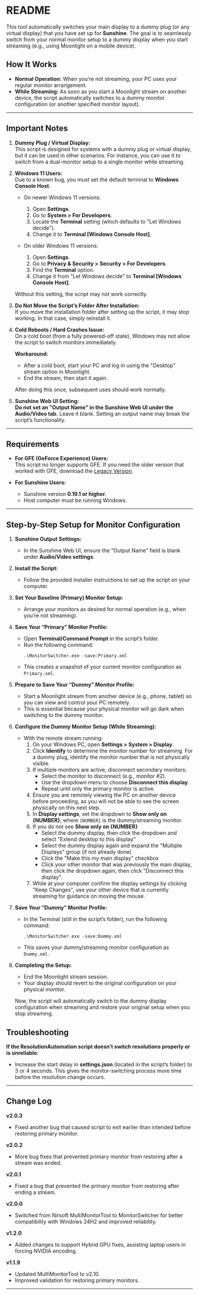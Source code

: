 # README

This tool automatically switches your main display to a dummy plug (or any virtual display) that you have set up for **Sunshine**. The goal is to seamlessly switch from your normal monitor setup to a dummy display when you start streaming (e.g., using Moonlight on a mobile device).

## How It Works

- **Normal Operation:** When you’re not streaming, your PC uses your regular monitor arrangement.
- **While Streaming:** As soon as you start a Moonlight stream on another device, the script automatically switches to a dummy monitor configuration (or another specified monitor layout).

---

## Important Notes

1. **Dummy Plug / Virtual Display:**  
   This script is designed for systems with a dummy plug or virtual display, but it can be used in other scenarios. For instance, you can use it to switch from a dual-monitor setup to a single monitor while streaming.

2. **Windows 11 Users:**  
   Due to a known bug, you must set the default terminal to **Windows Console Host**.
   
   - On newer Windows 11 versions:
     1. Open **Settings**.
     2. Go to **System > For Developers**.
     3. Locate the **Terminal** setting (which defaults to "Let Windows decide").
     4. Change it to **Terminal [Windows Console Host]**.

   - On older Windows 11 versions:
     1. Open **Settings**.
     2. Go to **Privacy & Security > Security > For Developers**.
     3. Find the **Terminal** option.
     4. Change it from "Let Windows decide" to **Terminal [Windows Console Host]**.

   Without this setting, the script may not work correctly.

3. **Do Not Move the Script’s Folder After Installation:**  
   If you move the installation folder after setting up the script, it may stop working. In that case, simply reinstall it.

4. **Cold Reboots / Hard Crashes Issue:**  
   On a cold boot (from a fully powered-off state), Windows may not allow the script to switch monitors immediately.

   **Workaround:**  
   - After a cold boot, start your PC and log in using the "Desktop" stream option in Moonlight.
   - End the stream, then start it again.
   
   After doing this once, subsequent uses should work normally.

5. **Sunshine Web UI Setting:**  
   **Do not set an “Output Name” in the Sunshine Web UI under the Audio/Video tab.** Leave it blank. Setting an output name may break the script’s functionality.

---

## Requirements

- **For GFE (GeForce Experience) Users:**  
  This script no longer supports GFE. If you need the older version that worked with GFE, download the [Legacy Version](https://github.com/Nonary/MonitorSwapAutomation/releases/tag/legacy).

- **For Sunshine Users:**
  - Sunshine version **0.19.1 or higher**.
  - Host computer must be running Windows.

---

## Step-by-Step Setup for Monitor Configuration

1. **Sunshine Output Settings:**  
   - In the Sunshine Web UI, ensure the “Output Name” field is blank under **Audio/Video settings**.

2. **Install the Script:**  
   - Follow the provided installer instructions to set up the script on your computer.

3. **Set Your Baseline (Primary) Monitor Setup:**  
   - Arrange your monitors as desired for normal operation (e.g., when you’re not streaming).

4. **Save Your “Primary” Monitor Profile:**  
   - Open **Terminal/Command Prompt** in the script’s folder.
   - Run the following command:
     ```
     .\MonitorSwitcher.exe -save:Primary.xml
     ```
   - This creates a snapshot of your current monitor configuration as `Primary.xml`.

5. **Prepare to Save Your “Dummy” Monitor Profile:**  
   - Start a Moonlight stream from another device (e.g., phone, tablet) so you can view and control your PC remotely.  
   - This is essential because your physical monitor will go dark when switching to the dummy monitor.

6. **Configure the Dummy Monitor Setup (While Streaming):**  
   - With the remote stream running:
     1. On your Windows PC, open **Settings > System > Display**.
     2. Click **Identify** to determine the monitor number for streaming. For a dummy plug, identify the monitor number that is not physically visible.
     3. If multiple monitors are active, disconnect secondary monitors:
        - Select the monitor to disconnect (e.g., monitor #2).
        - Use the dropdown menu to choose **Disconnect this display**.
        - Repeat until only the primary monitor is active.
     4. Ensure you are remotely viewing the PC on another device before proceeding, as you will not be able to see the screen physically on this next step.
     5. In **Display settings**, set the dropdown to **Show only on {NUMBER}**, where `{NUMBER}` is the dummy/streaming monitor.
     6. If you do not see **Show only on {NUMBER}**
        - Select the dummy display, then click the dropdown and select "Extend desktop to this display"
        - Select the dummy display again and expand the "Multiple Displays" group (if not already done)
        - Click the "Make this my main display" checkbox
        - Click your other monitor that was previously the main display, then click the dropdown again, then click "Disconnect this display".
     7. While at your computer confirm the display settings by clicking "Keep Changes", use your other device that is currently streaming for guidance on moving the mouse.

7. **Save Your “Dummy” Monitor Profile:**  
   - In the Terminal (still in the script’s folder), run the following command:
     ```
     .\MonitorSwitcher.exe -save:Dummy.xml
     ```
   - This saves your dummy/streaming monitor configuration as `Dummy.xml`.

8. **Completing the Setup:**  
   - End the Moonlight stream session.  
   - Your display should revert to the original configuration on your physical monitor.

   Now, the script will automatically switch to the dummy display configuration when streaming and restore your original setup when you stop streaming.


## Troubleshooting

**If the ResolutionAutomation script doesn’t switch resolutions properly or is unreliable:**

- Increase the start delay in **settings.json** (located in the script’s folder) to 3 or 4 seconds. This gives the monitor-switching process more time before the resolution change occurs.

---

## Change Log

**v2.0.3**
- Fixed another bug that caused script to exit earlier than intended before restoring primary monitor.

**v2.0.2**
- More bug fixes that prevented primary monitor from restoring after a stream was ended.

**v2.0.1**  
- Fixed a bug that prevented the primary monitor from restoring after ending a stream.

**v2.0.0**  
- Switched from Nirsoft MultiMonitorTool to MonitorSwitcher for better compatibility with Windows 24H2 and improved reliability.

**v1.2.0**  
- Added changes to support Hybrid GPU fixes, assisting laptop users in forcing NVIDIA encoding.

**v1.1.9**  
- Updated MultiMonitorTool to v2.10.
- Improved validation for restoring primary monitors.

---
